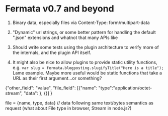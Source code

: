 # Fermata v0.7 and beyond #

1. Binary data, especially files via Content-Type: form/multipart-data

1. "Dynamic" url strings, or some better pattern for handling the default ".json" extensions and whatnot that many APIs like

1. Should write some tests using the plugin architecture to verify more of the internals, and the plugin API itself.

1. It might also be nice to allow plugins to provide static utility functions, e.g. `var slug = fermata.blogposting.slugifyTitle("Here is a title");` Lame example. Maybe more useful would be static functions that take a URL as their first argument...or something?



{"other_field": "value", "file_field": [{"name": "type":"application/octet-stream", "data": }, {}] }

file = {name, type, data} // data following same text/bytes semantics as request (what about File type in browser, Stream in node.js?)

